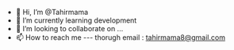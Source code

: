 - 👋 Hi, I’m @Tahirmama
- 🌱 I’m currently learning development
- 💞️ I’m looking to collaborate on ...
- 📫 How to reach me ---
thorugh email : tahirmama8@gmail.com

<!---
Tahirmama/Tahirmama is a ✨ special ✨ repository because its `README.md` (this file) appears on your GitHub profile.
You can click the Preview link to take a look at your changes.
--->
